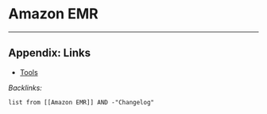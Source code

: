 # Amazon EMR

---

## Appendix: Links

* [Tools](../../../Tools.md)

*Backlinks:*

````dataview
list from [[Amazon EMR]] AND -"Changelog"
````
